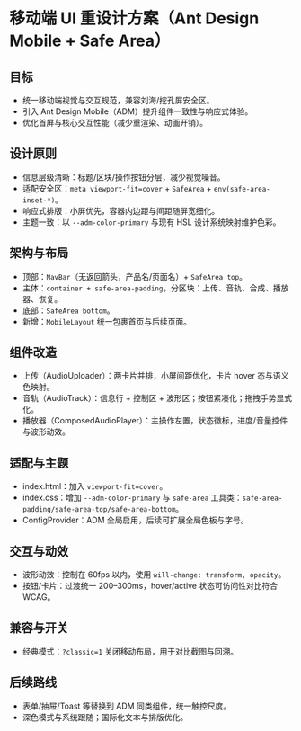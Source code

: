 # 移动端 UI 重设计方案（Ant Design Mobile + Safe Area）

## 目标
- 统一移动端视觉与交互规范，兼容刘海/挖孔屏安全区。
- 引入 Ant Design Mobile（ADM）提升组件一致性与响应式体验。
- 优化首屏与核心交互性能（减少重渲染、动画开销）。

## 设计原则
- 信息层级清晰：标题/区块/操作按钮分层，减少视觉噪音。
- 适配安全区：`meta viewport-fit=cover` + `SafeArea` + `env(safe-area-inset-*)`。
- 响应式排版：小屏优先，容器内边距与间距随屏宽细化。
- 主题一致：以 `--adm-color-primary` 与现有 HSL 设计系统映射维护色彩。

## 架构与布局
- 顶部：`NavBar`（无返回箭头，产品名/页面名）+ `SafeArea top`。
- 主体：`container + safe-area-padding`，分区块：上传、音轨、合成、播放器、恢复。
- 底部：`SafeArea bottom`。
- 新增：`MobileLayout` 统一包裹首页与后续页面。

## 组件改造
- 上传（AudioUploader）：两卡片并排，小屏间距优化，卡片 hover 态与语义色映射。
- 音轨（AudioTrack）：信息行 + 控制区 + 波形区；按钮紧凑化；拖拽手势显式化。
- 播放器（ComposedAudioPlayer）：主操作左置，状态徽标，进度/音量控件与波形动效。

## 适配与主题
- index.html：加入 `viewport-fit=cover`。
- index.css：增加 `--adm-color-primary` 与 `safe-area` 工具类：`safe-area-padding/safe-area-top/safe-area-bottom`。
- ConfigProvider：ADM 全局启用，后续可扩展全局色板与字号。

## 交互与动效
- 波形动效：控制在 60fps 以内，使用 `will-change: transform, opacity`。
- 按钮/卡片：过渡统一 200–300ms，hover/active 状态可访问性对比符合 WCAG。

## 兼容与开关
- 经典模式：`?classic=1` 关闭移动布局，用于对比截图与回溯。

## 后续路线
- 表单/抽屉/Toast 等替换到 ADM 同类组件，统一触控尺度。
- 深色模式与系统跟随；国际化文本与排版优化。
